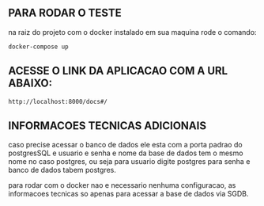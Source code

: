 ## PARA RODAR O TESTE

na raiz do projeto com o docker instalado em sua maquina rode o comando:
````
docker-compose up 
````

## ACESSE O LINK DA APLICACAO COM A URL ABAIXO:
````
http://localhost:8000/docs#/
````



## INFORMACOES TECNICAS ADICIONAIS
caso precise acessar o banco de dados 
ele esta com a porta padrao do postgresSQL e usuario e senha e nome da base de dados tem o mesmo nome
no caso postgres, ou seja para usuario digite postgres para senha e banco de dados tabem postgres.

para rodar com o docker nao e necessario nenhuma configuracao, as informacoes tecnicas so apenas para 
acessar a base de dados via SGDB.